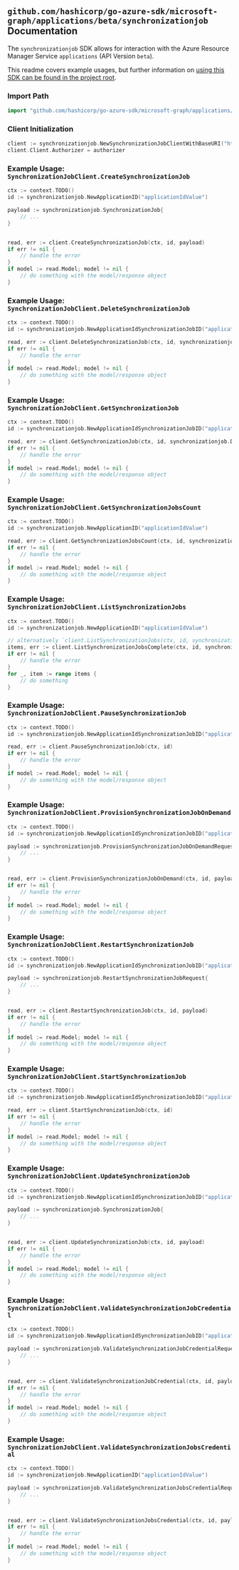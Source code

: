 
## `github.com/hashicorp/go-azure-sdk/microsoft-graph/applications/beta/synchronizationjob` Documentation

The `synchronizationjob` SDK allows for interaction with the Azure Resource Manager Service `applications` (API Version `beta`).

This readme covers example usages, but further information on [using this SDK can be found in the project root](https://github.com/hashicorp/go-azure-sdk/tree/main/docs).

### Import Path

```go
import "github.com/hashicorp/go-azure-sdk/microsoft-graph/applications/beta/synchronizationjob"
```


### Client Initialization

```go
client := synchronizationjob.NewSynchronizationJobClientWithBaseURI("https://management.azure.com")
client.Client.Authorizer = authorizer
```


### Example Usage: `SynchronizationJobClient.CreateSynchronizationJob`

```go
ctx := context.TODO()
id := synchronizationjob.NewApplicationID("applicationIdValue")

payload := synchronizationjob.SynchronizationJob{
	// ...
}


read, err := client.CreateSynchronizationJob(ctx, id, payload)
if err != nil {
	// handle the error
}
if model := read.Model; model != nil {
	// do something with the model/response object
}
```


### Example Usage: `SynchronizationJobClient.DeleteSynchronizationJob`

```go
ctx := context.TODO()
id := synchronizationjob.NewApplicationIdSynchronizationJobID("applicationIdValue", "synchronizationJobIdValue")

read, err := client.DeleteSynchronizationJob(ctx, id, synchronizationjob.DefaultDeleteSynchronizationJobOperationOptions())
if err != nil {
	// handle the error
}
if model := read.Model; model != nil {
	// do something with the model/response object
}
```


### Example Usage: `SynchronizationJobClient.GetSynchronizationJob`

```go
ctx := context.TODO()
id := synchronizationjob.NewApplicationIdSynchronizationJobID("applicationIdValue", "synchronizationJobIdValue")

read, err := client.GetSynchronizationJob(ctx, id, synchronizationjob.DefaultGetSynchronizationJobOperationOptions())
if err != nil {
	// handle the error
}
if model := read.Model; model != nil {
	// do something with the model/response object
}
```


### Example Usage: `SynchronizationJobClient.GetSynchronizationJobsCount`

```go
ctx := context.TODO()
id := synchronizationjob.NewApplicationID("applicationIdValue")

read, err := client.GetSynchronizationJobsCount(ctx, id, synchronizationjob.DefaultGetSynchronizationJobsCountOperationOptions())
if err != nil {
	// handle the error
}
if model := read.Model; model != nil {
	// do something with the model/response object
}
```


### Example Usage: `SynchronizationJobClient.ListSynchronizationJobs`

```go
ctx := context.TODO()
id := synchronizationjob.NewApplicationID("applicationIdValue")

// alternatively `client.ListSynchronizationJobs(ctx, id, synchronizationjob.DefaultListSynchronizationJobsOperationOptions())` can be used to do batched pagination
items, err := client.ListSynchronizationJobsComplete(ctx, id, synchronizationjob.DefaultListSynchronizationJobsOperationOptions())
if err != nil {
	// handle the error
}
for _, item := range items {
	// do something
}
```


### Example Usage: `SynchronizationJobClient.PauseSynchronizationJob`

```go
ctx := context.TODO()
id := synchronizationjob.NewApplicationIdSynchronizationJobID("applicationIdValue", "synchronizationJobIdValue")

read, err := client.PauseSynchronizationJob(ctx, id)
if err != nil {
	// handle the error
}
if model := read.Model; model != nil {
	// do something with the model/response object
}
```


### Example Usage: `SynchronizationJobClient.ProvisionSynchronizationJobOnDemand`

```go
ctx := context.TODO()
id := synchronizationjob.NewApplicationIdSynchronizationJobID("applicationIdValue", "synchronizationJobIdValue")

payload := synchronizationjob.ProvisionSynchronizationJobOnDemandRequest{
	// ...
}


read, err := client.ProvisionSynchronizationJobOnDemand(ctx, id, payload)
if err != nil {
	// handle the error
}
if model := read.Model; model != nil {
	// do something with the model/response object
}
```


### Example Usage: `SynchronizationJobClient.RestartSynchronizationJob`

```go
ctx := context.TODO()
id := synchronizationjob.NewApplicationIdSynchronizationJobID("applicationIdValue", "synchronizationJobIdValue")

payload := synchronizationjob.RestartSynchronizationJobRequest{
	// ...
}


read, err := client.RestartSynchronizationJob(ctx, id, payload)
if err != nil {
	// handle the error
}
if model := read.Model; model != nil {
	// do something with the model/response object
}
```


### Example Usage: `SynchronizationJobClient.StartSynchronizationJob`

```go
ctx := context.TODO()
id := synchronizationjob.NewApplicationIdSynchronizationJobID("applicationIdValue", "synchronizationJobIdValue")

read, err := client.StartSynchronizationJob(ctx, id)
if err != nil {
	// handle the error
}
if model := read.Model; model != nil {
	// do something with the model/response object
}
```


### Example Usage: `SynchronizationJobClient.UpdateSynchronizationJob`

```go
ctx := context.TODO()
id := synchronizationjob.NewApplicationIdSynchronizationJobID("applicationIdValue", "synchronizationJobIdValue")

payload := synchronizationjob.SynchronizationJob{
	// ...
}


read, err := client.UpdateSynchronizationJob(ctx, id, payload)
if err != nil {
	// handle the error
}
if model := read.Model; model != nil {
	// do something with the model/response object
}
```


### Example Usage: `SynchronizationJobClient.ValidateSynchronizationJobCredential`

```go
ctx := context.TODO()
id := synchronizationjob.NewApplicationIdSynchronizationJobID("applicationIdValue", "synchronizationJobIdValue")

payload := synchronizationjob.ValidateSynchronizationJobCredentialRequest{
	// ...
}


read, err := client.ValidateSynchronizationJobCredential(ctx, id, payload)
if err != nil {
	// handle the error
}
if model := read.Model; model != nil {
	// do something with the model/response object
}
```


### Example Usage: `SynchronizationJobClient.ValidateSynchronizationJobsCredential`

```go
ctx := context.TODO()
id := synchronizationjob.NewApplicationID("applicationIdValue")

payload := synchronizationjob.ValidateSynchronizationJobsCredentialRequest{
	// ...
}


read, err := client.ValidateSynchronizationJobsCredential(ctx, id, payload)
if err != nil {
	// handle the error
}
if model := read.Model; model != nil {
	// do something with the model/response object
}
```
